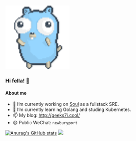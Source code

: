 [<img src="https://github.com/BGBiao/BGBiao/blob/master/go.gif" width="200">](https://github.com/geeks7i/geeks7i/blob/main/go.gif)

### Hi fella! 💮

#### About me

- 🔭 I’m currently working on [Soul](https://soulapp.cn/) as a fullstack SRE.
- 🌱 I’m currently learning Golang and studing Kubernetes.
- 📫 My blog: http://geeks7i.cool/
- 😄 Public WeChat: `newburyport`

[![Anurag's GitHub stats](https://github-readme-stats.vercel.app/api?username=geeks7i&theme=material-palenight)](https://github.com/anuraghazra/github-readme-stats)
<img src="https://github.com/geeks7i/geeks7i/blob/main/gopher.gif">

